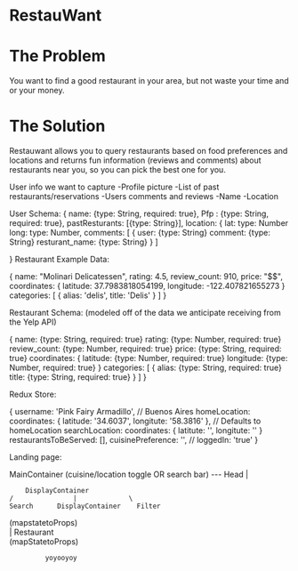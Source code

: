 # RestauWant

# The Problem

You want to find a good restaurant in your area, but not waste your time and or your money.

# The Solution 
Restauwant allows you to query restaurants based on food preferences and locations and returns fun information (reviews and comments) about restaurants near you, so you can pick the best one for you.



User info we want to capture
	-Profile picture
	-List of past restaurants/reservations
	-Users comments and reviews
	-Name
	-Location

User Schema:
{
    name: {type: String, required: true},
    Pfp : {type: String, required: true},
    pastResturants: [{type: String}],
    location: {
        lat: type: Number
        long: type: Number,
    comments: [
        {
            user: {type: String}
            comment: {type: String}
            resturant_name: {type: String} 
        }
    ]
    
}
Restaurant Example Data:

{
    name: "Molinari Delicatessen",
    rating: 4.5,
    review_count: 910,
    price: "$$",
    coordinates: {
        latitude: 37.7983818054199,
        longitude: -122.407821655273
    }
    categories: [
        {
            alias: 'delis',
            title: 'Delis'
        }
    ]
}

Restaurant Schema: (modeled off of the data we anticipate receiving from the Yelp API)

{
    name: {type: String, required: true}
    rating: {type: Number, required: true}
    review_count: {type: Number, required: true}
    price: {type: String, required: true}
    coordinates: {
        latitude: {type: Number, required: true}
        longitude: {type: Number, required: true}
    }
    categories: [
        {
            alias: {type: String, required: true}
            title: {type: String, required: true}
        }
    ]
}

Redux Store:

{
  username: 'Pink Fairy Armadillo',
    // Buenos Aires
  homeLocation: coordinates: {
    latitude: '34.6037',
    longitute: '58.3816'
  },
  // Defaults to homeLocation
  searchLocation: coordinates: {
      latitute: '',
      longitute: ''
  }
  restaurantsToBeServed: [],
  cuisinePreference: '',
  // loggedIn: 'true'
 }


Landing page:



MainContainer (cuisine/location toggle OR search bar)      ---          Head
               |                    
    
        DisplayContainer
    /               |             \
    Search      DisplayContainer    Filter
(mapstatetoProps)     
                    |
            Restaurant  
            (mapStatetoProps)


             yoyooyoy
